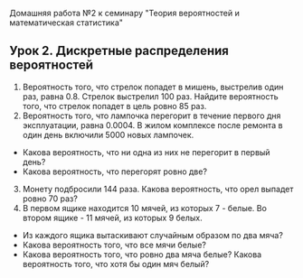 Домашняя работа №2 к семинару "Теория вероятностей и математическая статистика"

## Урок 2. Дискретные распределения вероятностей

1. Вероятность того, что стрелок попадет в мишень, выстрелив один раз, равна 0.8. Стрелок выстрелил 100 раз. Найдите вероятность того, что стрелок попадет в цель ровно 85 раз.
2. Вероятность того, что лампочка перегорит в течение первого дня эксплуатации, равна 0.0004. В жилом комплексе после ремонта в один день включили 5000 новых лампочек. 
- Какова вероятность, что ни одна из них не перегорит в первый день? 
- Какова вероятность, что перегорят ровно две?
3. Монету подбросили 144 раза. Какова вероятность, что орел выпадет ровно 70 раз?
4. В первом ящике находится 10 мячей, из которых 7 - белые. Во втором ящике - 11 мячей, из которых 9 белых. 
- Из каждого ящика вытаскивают случайным образом по два мяча? 
- Какова вероятность того, что все мячи белые? 
- Какова вероятность того, что ровно два мяча белые? Какова вероятность того, что хотя бы один мяч белый?
